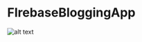 # FIrebaseBloggingApp
![alt text](https://c402277.ssl.cf1.rackcdn.com/photos/13100/images/magazine_large/BIC_128.png?1485963152)
